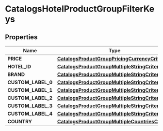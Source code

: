 

# CatalogsHotelProductGroupFilterKeys


## Properties

| Name | Type | Description | Notes |
|------------ | ------------- | ------------- | -------------|
|**PRICE** | [**CatalogsProductGroupPricingCurrencyCriteria**](CatalogsProductGroupPricingCurrencyCriteria.md) |  |  |
|**HOTEL_ID** | [**CatalogsProductGroupMultipleStringCriteria**](CatalogsProductGroupMultipleStringCriteria.md) |  |  |
|**BRAND** | [**CatalogsProductGroupMultipleStringCriteria**](CatalogsProductGroupMultipleStringCriteria.md) |  |  |
|**CUSTOM_LABEL_0** | [**CatalogsProductGroupMultipleStringCriteria**](CatalogsProductGroupMultipleStringCriteria.md) |  |  |
|**CUSTOM_LABEL_1** | [**CatalogsProductGroupMultipleStringCriteria**](CatalogsProductGroupMultipleStringCriteria.md) |  |  |
|**CUSTOM_LABEL_2** | [**CatalogsProductGroupMultipleStringCriteria**](CatalogsProductGroupMultipleStringCriteria.md) |  |  |
|**CUSTOM_LABEL_3** | [**CatalogsProductGroupMultipleStringCriteria**](CatalogsProductGroupMultipleStringCriteria.md) |  |  |
|**CUSTOM_LABEL_4** | [**CatalogsProductGroupMultipleStringCriteria**](CatalogsProductGroupMultipleStringCriteria.md) |  |  |
|**COUNTRY** | [**CatalogsProductGroupMultipleCountriesCriteria**](CatalogsProductGroupMultipleCountriesCriteria.md) |  |  |



